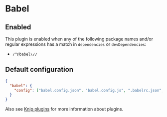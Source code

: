 # Babel

## Enabled

This plugin is enabled when any of the following package names and/or regular expressions has a match in `dependencies`
or `devDependencies`:

- `/^@babel\//`

## Default configuration

```json
{
  "babel": {
    "config": ["babel.config.json", "babel.config.js", ".babelrc.json", ".babelrc.js", ".babelrc", "package.json"]
  }
}
```

Also see [Knip plugins][1] for more information about plugins.

[1]: https://github.com/webpro/knip/blob/main/README.md#plugins
